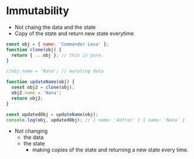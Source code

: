 # Immutability

- Not chaing the data and the state
- Copy of the state and return new state everytime

```js
const obj = { name: 'Commander Lexa' };
function clone(obj) {
  return { ...obj }; // this is pure.
}

//obj.name = 'Nana'; // mutating data

function updateName(obj) {
  const obj2 = clone(obj);
  obj2.name = 'Nana';
  return obj2;
}

const updatedObj = updateName(obj);
console.log(obj, updatedObj); // { name: 'Anfrei' } { name: 'Nana' }
```

- Not changing
  - the data
  - the state
    - making copies of the state and returning a new state every time.
